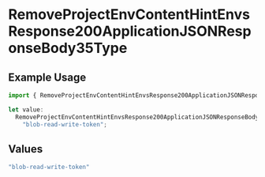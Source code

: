 # RemoveProjectEnvContentHintEnvsResponse200ApplicationJSONResponseBody35Type

## Example Usage

```typescript
import { RemoveProjectEnvContentHintEnvsResponse200ApplicationJSONResponseBody35Type } from "@vercel/sdk/models/operations/removeprojectenv.js";

let value:
  RemoveProjectEnvContentHintEnvsResponse200ApplicationJSONResponseBody35Type =
    "blob-read-write-token";
```

## Values

```typescript
"blob-read-write-token"
```